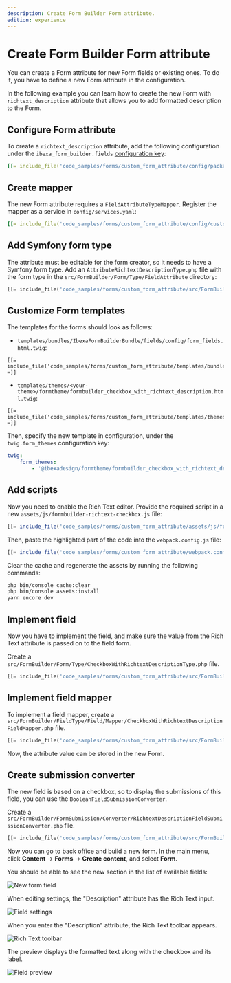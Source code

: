 ```yaml
---
description: Create Form Builder Form attribute. 
edition: experience
---
```


# Create Form Builder Form attribute 

You can create a Form attribute for new Form fields or existing ones.
To do it, you have to define a new Form attribute in the configuration.

In the following example you can learn how to create the new Form with `richtext_description` attribute that allows you to add formatted
description to the Form.

## Configure Form attribute

To create a `richtext_description` attribute,
add the following configuration under the `ibexa_form_builder.fields` [configuration key](configuration.md#configuration-files):

``` yaml
[[= include_file('code_samples/forms/custom_form_attribute/config/packages/form_attribute_config.yaml') =]]
```

## Create mapper

The new Form attribute requires a `FieldAttributeTypeMapper`. Register the mapper as a service in `config/services.yaml`:

``` yaml
[[= include_file('code_samples/forms/custom_form_attribute/config/custom_services.yaml') =]]
```

## Add Symfony form type

The attribute must be editable for the form creator, so it needs to have a Symfony form type.
Add an `AttributeRichtextDescriptionType.php` file with the form type in the `src/FormBuilder/Form/Type/FieldAttribute` directory:

``` php
[[= include_file('code_samples/forms/custom_form_attribute/src/FormBuilder/Form/Type/FieldAttribute/AttributeRichtextDescriptionType.php') =]]
```

## Customize Form templates

The templates for the forms should look as follows:

- `templates/bundles/IbexaFormBuilderBundle/fields/config/form_fields.html.twig`:

``` html+twig
[[= include_file('code_samples/forms/custom_form_attribute/templates/bundles/IbexaFormBuilderBundle/fields/config/form_fields.html.twig') =]]
```

- `templates/themes/<your-theme>/formtheme/formbuilder_checkbox_with_richtext_description.html.twig`:

``` html+twig
[[= include_file('code_samples/forms/custom_form_attribute/templates/themes/standard/formtheme/formbuilder_checkbox_with_richtext_description.html.twig') =]]
```

Then, specify the new template in configuration, under the `twig.form_themes` configuration key:

``` yaml
twig:
    form_themes:
        - '@ibexadesign/formtheme/formbuilder_checkbox_with_richtext_description.html.twig'
```

## Add scripts

Now you need to enable the Rich Text editor. Provide the required script in a new `assets/js/formbuilder-richtext-checkbox.js` file:

``` js
[[= include_file('code_samples/forms/custom_form_attribute/assets/js/formbuilder-richtext-checkbox.js') =]]
```

Then, paste the highlighted part of the code into the `webpack.config.js` file:

``` js hl_lines="49"
[[= include_file('code_samples/forms/custom_form_attribute/webpack.config.js') =]]
```

Clear the cache and regenerate the assets by running the following commands:

``` bash
php bin/console cache:clear
php bin/console assets:install
yarn encore dev
```

## Implement field

Now you have to implement the field, and make sure the value from the Rich Text attribute is passed on to the field form.

Create a `src/FormBuilder/Form/Type/CheckboxWithRichtextDescriptionType.php` file.

```php
[[= include_file('code_samples/forms/custom_form_attribute/src/FormBuilder/Form/Type/CheckboxWithRichtextDescriptionType.php') =]]
```

## Implement field mapper

To implement a field mapper, create a `src/FormBuilder/FieldType/Field/Mapper/CheckboxWithRichtextDescriptionFieldMapper.php` file.

```php
[[= include_file('code_samples/forms/custom_form_attribute/src/FormBuilder/FieldType/Field/Mapper/CheckboxWithRichtextDescriptionFieldMapper.php') =]]
```

Now, the attribute value can be stored in the new Form.

## Create submission converter

The new field is based on a checkbox, so to display the submissions of this field, you can use the `BooleanFieldSubmissionConverter`. 

Create a `src/FormBuilder/FormSubmission/Converter/RichtextDescriptionFieldSubmissionConverter.php` file.

```php
[[= include_file('code_samples/forms/custom_form_attribute/src/FormBuilder/FormSubmission/Converter/RichtextDescriptionFieldSubmissionConverter.php') =]]
```

Now you can go to back office and build a new form.
In the main menu, click **Content** -> **Forms** -> **Create content**, and select **Form**.

You should be able to see the new section in the list of available fields:

![New form field](checkbox_with_richtext_description-item.png)

When editing settings, the "Description" attribute has the Rich Text input.

![Field settings](checkbox_with_richtext_description-edit.png)

When you enter the "Description" attribute, the Rich Text toolbar appears.

![Rich Text toolbar](checkbox_with_richtext_description-focus.png)

The preview displays the formatted text along with the checkbox and its label.

![Field preview](checkbox_with_richtext_description-preview.png)
